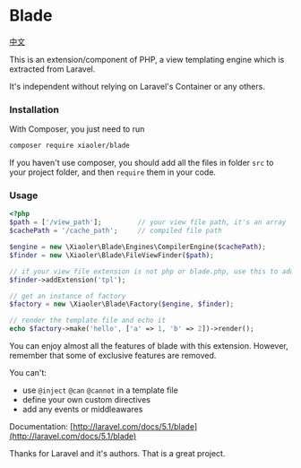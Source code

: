 # Blade

[中文](https://github.com/XiaoLer/blade/wiki)

This is an extension/component of PHP, a view templating engine which is extracted from Laravel.

It's independent without relying on Laravel's Container or any others.


### Installation

With Composer, you just need to run

``` sh
composer require xiaoler/blade
```

If you haven't use composer, you should add all the files in folder `src` to your project folder,
and then `require` them in your code.


### Usage

```php
<?php
$path = ['/view_path'];         // your view file path, it's an array
$cachePath = '/cache_path';     // compiled file path

$engine = new \Xiaoler\Blade\Engines\CompilerEngine($cachePath);
$finder = new \Xiaoler\Blade\FileViewFinder($path);

// if your view file extension is not php or blade.php, use this to add it
$finder->addExtension('tpl');

// get an instance of factory
$factory = new \Xiaoler\Blade\Factory($engine, $finder);

// render the template file and echo it
echo $factory->make('hello', ['a' => 1, 'b' => 2])->render();
```

You can enjoy almost all the features of blade with this extension.
However, remember that some of exclusive features are removed.

You can't:

- use `@inject` `@can` `@cannot` in a template file
- define your own custom directives
- add any events or middleawares

Documentation: [http://laravel.com/docs/5.1/blade](http://laravel.com/docs/5.1/blade)

Thanks for Laravel and it's authors. That is a great project.
